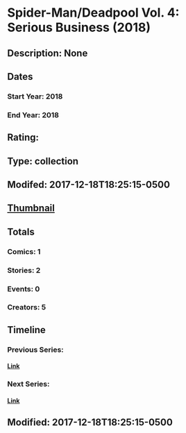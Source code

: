 # Spider-Man/Deadpool Vol. 4: Serious Business (2018)
## Description: None
## Dates
### Start Year: 2018
### End Year: 2018
## Rating: 
## Type: collection
## Modifed: 2017-12-18T18:25:15-0500
## [Thumbnail](http://i.annihil.us/u/prod/marvel/i/mg/b/40/image_not_available.jpg)
## Totals
### Comics: 1
### Stories: 2
### Events: 0
### Creators: 5
## Timeline
### Previous Series: 
#### [Link]()
### Next Series: 
#### [Link]()
## Modified: 2017-12-18T18:25:15-0500